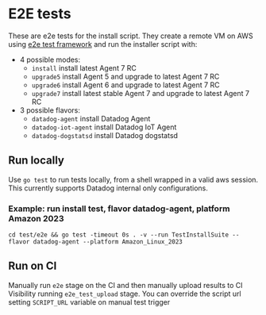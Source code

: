 # E2E tests

These are e2e tests for the install script. They create a remote VM on AWS using [e2e test framework](https://pkg.go.dev/github.com/DataDog/datadog-agent/test/new-e2e@main/pkg/utils/e2e) and run the installer script with:

- 4 possible modes:
  - `install` install latest Agent 7 RC
  - `upgrade5` install Agent 5 and upgrade to latest Agent 7 RC
  - `upgrade6` install Agent 6 and upgrade to latest Agent 7 RC
  - `upgrade7` install latest stable Agent 7 and upgrade to latest Agent 7 RC
- 3 possible flavors:
  - `datadog-agent` install Datadog Agent
  - `datadog-iot-agent` install Datadog IoT Agent
  - `datadog-dogstatsd` install Datadog dogstatsd

## Run locally

Use `go test` to run tests locally, from a shell wrapped in a valid aws session. This currently supports Datadog internal only configurations.

### Example: run install test, flavor datadog-agent, platform Amazon 2023

```shell
cd test/e2e && go test -timeout 0s . -v --run TestInstallSuite --flavor datadog-agent --platform Amazon_Linux_2023
```

## Run on CI

Manually run `e2e` stage on the CI and then manually upload results to CI Visibility running `e2e_test_upload` stage. You can override the script url setting `SCRIPT_URL` variable on manual test trigger
